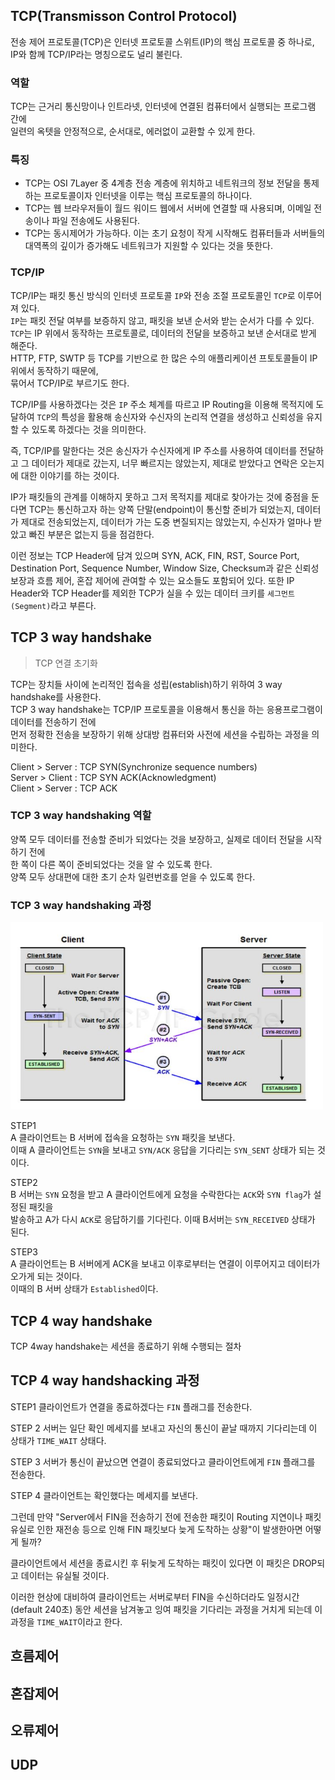 ## TCP(Transmisson Control Protocol)
전송 제어 프로토콜(TCP)은 인터넷 프로토콜 스위트(IP)의 핵심 프로토콜 중 하나로,<br>
IP와 함께 TCP/IP라는 명칭으로도 널리 불린다.<br>

### 역할
TCP는 근거리 통신망이나 인트라넷, 인터넷에 연결된 컴퓨터에서 실행되는 프로그램 간에 <br>
일련의 옥텟을 안정적으로, 순서대로, 에러없이 교환할 수 있게 한다.<br>

### 특징
* TCP는 OSI 7Layer 중 4계층 전송 계층에 위치하고 네트워크의 정보 전달을 통제하는 프로토콜이자 
  인터넷을 이루는 핵심 프로토콜의 하나이다.
* TCP는 웹 브라우저들이 월드 워이드 웹에서 서버에 연결할 때 사용되며, 
  이메일 전송이나 파일 전송에도 사용된다.
* TCP는 동시제어가 가능하다. 이는 초기 요청이 작게 시작해도 컴퓨터들과 서버들의 대역폭의 깊이가 증가해도
  네트워크가 지원할 수 있다는 것을 뜻한다.

### TCP/IP
TCP/IP는 패킷 통신 방식의 인터넷 프로토콜 `IP`와 전송 조절 프로토콜인 `TCP`로 이루어져 있다.<br>
`IP`는 패킷 전달 여부를 보증하지 않고, 패킷을 보낸 순서와 받는 순서가 다를 수 있다.<br>
`TCP`는 IP 위에서 동작하는 프로토콜로, 데이터의 전달을 보증하고 보낸 순서대로 받게 해준다.<br>
HTTP, FTP, SWTP 등 TCP를 기반으로 한 많은 수의 애플리케이션 프토토콜들이 IP 위에서 동작하기 때문에,<br>
묶어서 TCP/IP로 부르기도 한다.

TCP/IP를 사용하겠다는 것은 `IP` 주소 체계를 따르고 IP Routing을 이용해 목적지에 도달하여
`TCP`의 특성을 활용해 송신자와 수신자의 논리적 연결을 생성하고 신뢰성을 유지할 수 있도록 하겠다는 것을 의미한다.

즉, TCP/IP를 말한다는 것은 송신자가 수신자에게 IP 주소를 사용하여 데이터를 전달하고
그 데이터가 제대로 갔는지, 너무 빠르지는 않았는지, 제대로 받았다고 연락은 오는지에 대한 이야기를 하는 것이다.

IP가 패킷들의 관계를 이해하지 못하고 그저 목적지를 제대로 찾아가는 것에 중점을 둔다면
TCP는 통신하고자 하는 양쪽 단말(endpoint)이 통신할 준비가 되었는지, 데이터가 제대로 전송되었는지,
데이터가 가는 도중 변질되지는 않았는지, 수신자가 얼마나 받았고 빠진 부분은 없는지 등을 점검한다.

이런 정보는 TCP Header에 담겨 있으며 SYN, ACK, FIN, RST, Source Port, Destination Port, 
Sequence Number, Window Size, Checksum과 같은 신뢰성 보장과 흐름 제어, 혼잡 제어에 관여할 수 있는 요소들도
포함되어 있다. 또한 IP Header와 TCP Header를 제외한 TCP가 실을 수 있는 데이터 크키를 `세그먼트(Segment)`라고 부른다.

## TCP 3 way handshake
> TCP 연결 초기화

TCP는 장치들 사이에 논리적인 접속을 성립(establish)하기 위하여 3 way handshake를 사용한다. <br>
TCP 3 way handshake는 TCP/IP 프로토콜을 이용해서 통신을 하는 응용프로그램이 데이터를 전송하기 전에<br>
먼저 정확한 전송을 보장하기 위해 상대방 컴퓨터와 사전에 세션을 수립하는 과정을 의미한다.

Client > Server : TCP SYN(Synchronize sequence numbers)<br>
Server > Client : TCP SYN ACK(Acknowledgment)<br>
Client > Server : TCP ACK<br>

### TCP 3 way handshaking 역할
양쪽 모두 데이터를 전송할 준비가 되었다는 것을 보장하고, 실제로 데이터 전달을 시작하기 전에<br>
한 쪽이 다른 쪽이 준비되었다는 것을 알 수 있도록 한다.<br>
양쪽 모두 상대편에 대한 초기 순차 일련번호를 얻을 수 있도록 한다.<br>

### TCP 3 way handshaking 과정
<img src="https://github.com/yuwltn/yuwltn/blob/main/photo/TCP3way.JPG" width="500" height="300" >

STEP1<br>
A 클라이언트는 B 서버에 접속을 요청하는 `SYN` 패킷을 보낸다. <br>
이때 A 클라이언트는 `SYN`을 보내고 `SYN/ACK` 응답을 기다리는 `SYN_SENT` 상태가 되는 것이다.

STEP2<br>
B 서버는 `SYN` 요청을 받고 A 클라이언트에게 요청을 수락한다는 `ACK`와 `SYN flag`가 설정된 패킷을 <br>
발송하고 A가 다시 `ACK`로 응답하기를 기다린다. 이때 B서버는 `SYN_RECEIVED` 상태가 된다.

STEP3<br>
A 클라이언트는 B 서버에게 ACK을 보내고 이후로부터는 연결이 이루어지고 데이터가 오가게 되는 것이다.<br>
이때의 B 서버 상태가 `Established`이다.

## TCP 4 way handshake
TCP 4way handshake는 세션을 종료하기 위해 수행되는 절차

## TCP 4 way handshacking 과정 
STEP1
클라이언트가 연결을 종료하겠다는 `FIN` 플래그를 전송한다.

STEP 2
서버는 일단 확인 메세지를 보내고 자신의 통신이 끝날 때까지 기다리는데 이 상태가 `TIME_WAIT` 상태다.

STEP 3
서버가 통신이 끝났으면 연결이 종료되었다고 클라이언트에게 `FIN` 플래그를 전송한다.

STEP 4
클라이언트는 확인했다는 메세지를 보낸다.

그런데 만약 "Server에서 FIN을 전송하기 전에 전송한 패킷이 Routing 지연이나 패킷 유실로 인한 재전송 등으로
인해 FIN 패킷보다 늦게 도착하는 상황"이 발생한아면 어떻게 될까?

클라이언트에서 세션을 종료시킨 후 뒤늦게 도착하는 패킷이 있다면
이 패킷은 DROP되고 데이터는 유실될 것이다.

이러한 현상에 대비하여 클라이언트는 서버로부터 FIN을 수신하더라도 일정시간(default 240초) 동안
세션을 남겨놓고 잉여 패킷을 기다리는 과정을 거치게 되는데 이 과정을 `TIME_WAIT`이라고 한다.

## 흐름제어
## 혼잡제어
## 오류제어
## UDP
